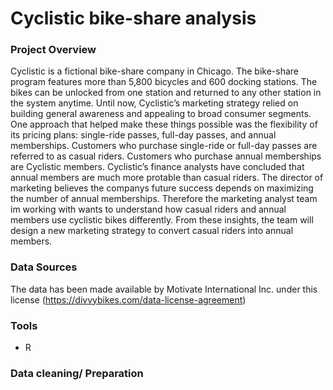 # Cyclistic bike-share analysis

### Project Overview

Cyclistic is a fictional bike-share company in Chicago. The bike-share program features more than 5,800 bicycles and 600 docking stations. The bikes can be unlocked from one station and returned to any other station in the system anytime. Until now, Cyclistic’s marketing strategy relied on building general awareness and appealing to broad consumer segments. One approach that helped make these things possible was the  flexibility of its pricing plans: single-ride passes, full-day passes, and annual memberships. Customers who purchase single-ride or full-day passes are referred to as casual riders. Customers who purchase annual memberships are Cyclistic members. Cyclistic’s  finance analysts have concluded that annual members are much more pro table than casual riders. The director of marketing believes the companys future success depends on maximizing the number of annual memberships. Therefore the marketing analyst team im working with wants to understand how casual riders and annual members use cyclistic bikes differently. From these insights, the team will design a new marketing strategy to convert casual riders into annual members. 

### Data Sources

The data has been made available by Motivate International Inc. under this license (https://divvybikes.com/data-license-agreement)

### Tools 

- R

### Data cleaning/ Preparation

